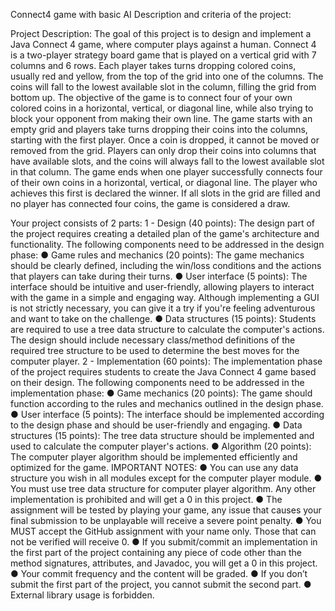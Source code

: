 Connect4 game with basic AI
Description and criteria of the project: 

Project Description:
The goal of this project is to design and implement a Java Connect 4 game, where computer plays against
a human. Connect 4 is a two-player strategy board game that is played on a vertical grid with 7 columns
and 6 rows. Each player takes turns dropping colored coins, usually red and yellow, from the top of the
grid into one of the columns. The coins will fall to the lowest available slot in the column, filling the grid
from bottom up. The objective of the game is to connect four of your own colored coins in a horizontal,
vertical, or diagonal line, while also trying to block your opponent from making their own line.
The game starts with an empty grid and players take turns dropping their coins into the columns, starting
with the first player. Once a coin is dropped, it cannot be moved or removed from the grid. Players can
only drop their coins into columns that have available slots, and the coins will always fall to the lowest
available slot in that column.
The game ends when one player successfully connects four of their own coins in a horizontal, vertical, or
diagonal line. The player who achieves this first is declared the winner. If all slots in the grid are filled
and no player has connected four coins, the game is considered a draw.

Your project consists of 2 parts:
1 - Design (40 points):
The design part of the project requires creating a detailed plan of the game's architecture and functionality.
The following components need to be addressed in the design phase:
● Game rules and mechanics (20 points): The game mechanics should be clearly defined, including
the win/loss conditions and the actions that players can take during their turns.
● User interface (5 points): The interface should be intuitive and user-friendly, allowing players to
interact with the game in a simple and engaging way. Although implementing a GUI is not strictly
necessary, you can give it a try if you're feeling adventurous and want to take on the challenge.
● Data structures (15 points): Students are required to use a tree data structure to calculate the
computer's actions. The design should include necessary class/method definitions of the required
tree structure to be used to determine the best moves for the computer player.
2 - Implementation (60 points):
The implementation phase of the project requires students to create the Java Connect 4 game based on
their design. The following components need to be addressed in the implementation phase:
● Game mechanics (20 points): The game should function according to the rules and mechanics
outlined in the design phase.
● User interface (5 points): The interface should be implemented according to the design phase and
should be user-friendly and engaging.
● Data structures (15 points): The tree data structure should be implemented and used to calculate
the computer player's actions.
● Algorithm (20 points): The computer player algorithm should be implemented efficiently and
optimized for the game.
IMPORTANT NOTES:
● You can use any data structure you wish in all modules except for the computer player
module.
● You must use tree data structure for computer player algorithm. Any other implementation
is prohibited and will get a 0 in this project.
● The assignment will be tested by playing your game, any issue that causes your final
submission to be unplayable will receive a severe point penalty.
● You MUST accept the GitHub assignment with your name only. Those that can not be
verified will receive 0.
● If you submit/commit an implementation in the first part of the project containing any piece
of code other than the method signatures, attributes, and Javadoc, you will get a 0 in this
project.
● Your commit frequency and the content will be graded.
● If you don’t submit the first part of the project, you cannot submit the second part.
● External library usage is forbidden.
